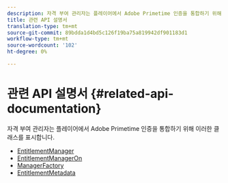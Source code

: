 ```yaml
---
description: 자격 부여 관리자는 플레이어에서 Adobe Primetime 인증을 통합하기 위해 이러한 클래스를 표시합니다.
title: 관련 API 설명서
translation-type: tm+mt
source-git-commit: 89bdda1d4bd5c126f19ba75a819942df901183d1
workflow-type: tm+mt
source-wordcount: '102'
ht-degree: 0%

---
```



# 관련 API 설명서 {#related-api-documentation}

자격 부여 관리자는 플레이어에서 Adobe Primetime 인증을 통합하기 위해 이러한 클래스를 표시합니다.
* [EntitlementManager](https://help.adobe.com/en_US/primetime/api/reference_implementation/android/javadoc/com/adobe/primetime/reference/manager/EntitlementManager.html)
* [EntitlementManagerOn](https://help.stage.adobe.com/en_US/primetime/api/reference_implementation/android/javadoc/com/adobe/primetime/reference/manager/EntitlementManagerOn.html)
* [ManagerFactory](https://help.adobe.com/en_US/primetime/api/reference_implementation/android/javadoc/com/adobe/primetime/reference/manager/ManagerFactory.html)
* [EntitlementMetadata](https://help.adobe.com/en_US/primetime/api/reference_implementation/android/javadoc/com/adobe/primetime/reference/entitlement/EntitlementMetadata.html)